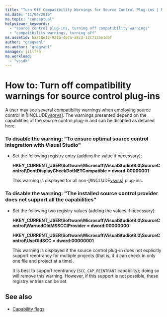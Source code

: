 ```yaml
---
title: "Turn Off Compatibility Warnings for Source Control Plug-ins | Microsoft Docs"
ms.date: "11/04/2016"
ms.topic: "conceptual"
helpviewer_keywords:
  - "source control plug-ins, turning off compatibility warnings"
  - "compatibility warnings, turning off"
ms.assetid: ba318e12-921b-4b7a-a8c2-12c712be1dbf
author: "gregvanl"
ms.author: "gregvanl"
manager: jillfra
ms.workload:
  - "vssdk"
---
```

# How to: Turn off compatibility warnings for source control plug-ins
A user may see several compatibility warnings when employing source control in [!INCLUDE[vsprvs](../code-quality/includes/vsprvs_md.md)]. The warnings presented depend on the capabilities of the source control plug-in and can be disabled as detailed here.

### To disable the warning: "To ensure optimal source control integration with Visual Studio"

- Set the following registry entry (adding the value if necessary):

   **HKEY_CURRENT_USER\Software\Microsoft\VisualStudio\8.0\SourceControl\DontDisplayCheckDotNETCompatible = dword:00000001**

   This warning is displayed for all non-[!INCLUDE[vsvss](../extensibility/includes/vsvss_md.md)] plug-ins.

### To disable the warning: "The installed source control provider does not support all the capabilities"

-   Set the following two registry values (adding the values if necessary):

     **HKEY_CURRENT_USER\Software\Microsoft\VisualStudio\8.0\SourceControl\WarnedOldMSSCCIProvider = dword:00000000**

    **HKEY_CURRENT_USER\Software\Microsoft\VisualStudio\8.0\SourceControl\UseOldSCC = dword:00000001**

     This warning is displayed if the source control plug-in does not explicitly support reentrancy for multiple projects (that is, if it can check in only one file and project at a time).

     It is best to support reentrancy (`SCC_CAP_REENTRANT` capability); doing so will remove this warning. However, if this support is not possible, these registry entries can be set.

## See also
- [Capability flags](../extensibility/capability-flags.md)